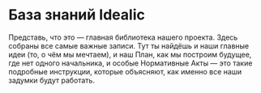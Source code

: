 # База знаний Idealic

Представь, что это — главная библиотека нашего проекта. Здесь собраны все самые важные записи. Тут ты найдёшь и наши главные идеи (то, о чём мы мечтаем), и наш План, как мы построим будущее, где нет одного начальника, и особые Нормативные Акты — это такие подробные инструкции, которые объясняют, как именно все наши задумки будут работать.